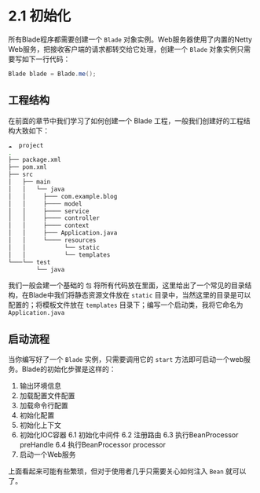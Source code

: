 # 2.1 初始化

所有Blade程序都需要创建一个 `Blade` 对象实例。Web服务器使用了内置的Netty Web服务，把接收客户端的请求都转交给它处理，创建一个 `Blade` 对象实例只需要写如下一行代码：

```java
Blade blade = Blade.me();
```

## 工程结构

在前面的章节中我们学习了如何创建一个 Blade 工程，一般我们创建好的工程结构大致如下：

```bash
☁  project
.
├── package.xml
├── pom.xml
├── src
│   ├── main
│   │   └── java
│	│	  ├─── com.example.blog
│	│	  ├──── model
│	│	  ├──── service
│	│	  ├──── controller
│	│	  ├──── context
│	│	  ├─── Application.java
│   │     └──── resources
│   │   		└── static
│   │ 		  	└── templates
└───└── test
        └── java
```

我们一般会建一个基础的 `包` 将所有代码放在里面，这里给出了一个常见的目录结构，在Blade中我们将静态资源文件放在 `static` 目录中，当然这里的目录是可以配置的；将模板文件放在 `templates` 目录下；编写一个启动类，我将它命名为 `Application.java`


## 启动流程

当你编写好了一个 `Blade` 实例，只需要调用它的 `start` 方法即可启动一个web服务。Blade的初始化步骤是这样的：

1. 输出环境信息
2. 加载配置文件配置
3. 加载命令行配置
4. 初始化配置
5. 初始化上下文
6. 初始化IOC容器
	6.1 初始化中间件
	6.2 注册路由
	6.3 执行BeanProcessor preHandle
	6.4 执行BeanProcessor processor
7. 启动一个Web服务

上面看起来可能有些繁琐，但对于使用者几乎只需要关心如何注入 `Bean` 就可以了。
